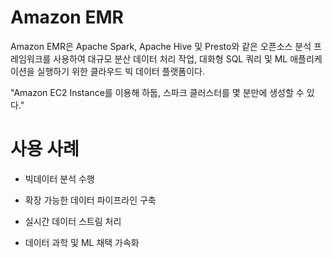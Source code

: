 # Amazon EMR

Amazon EMR은 Apache Spark, Apache Hive 및 Presto와 같은 오픈소스 분석 프레임워크를 사용하여 대규모 분산 데이터 처리 작업, 대화형 SQL 쿼리 및 ML 애플리케이션을 실행하기 위한 클라우드 빅 데이터 플랫폼이다.

"Amazon EC2 Instance를 이용해 하둡, 스파크 클러스터를 몇 분만에 생성할 수 있다."

# 사용 사례

- 빅데이터 분석 수행
- 확장 가능한 데이터 파이프라인 구축

- 실시간 데이터 스트림 처리
- 데이터 과학 및 ML 채택 가속화